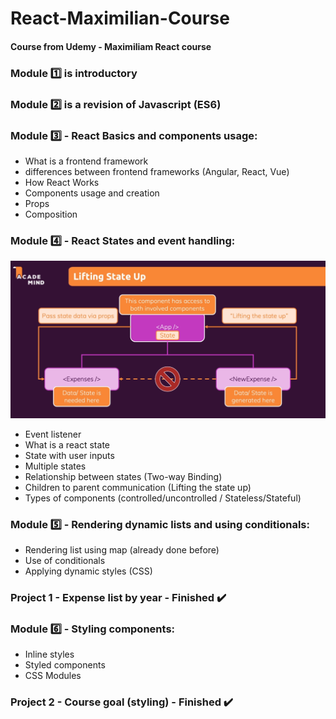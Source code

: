 # React-Maximilian-Course
#### Course from Udemy - Maximiliam React course

### Module :one: is introductory
### Module :two: is a revision of Javascript (ES6)

### Module :three: - React Basics and components usage:
- What is a frontend framework
- differences between frontend frameworks (Angular, React, Vue)
- How React Works
- Components usage and creation
- Props
- Composition

### Module :four: - React States and event handling:

![State Communication](Lifting-state-up.png)

- Event listener
- What is a react state
- State with user inputs
- Multiple states
- Relationship between states (Two-way Binding)
- Children to parent communication (Lifting the state up)
- Types of components (controlled/uncontrolled / Stateless/Stateful)


### Module :five: - Rendering dynamic lists and using conditionals:

- Rendering list using map (already done before)
- Use of conditionals
- Applying dynamic styles (CSS)

### Project 1 - Expense list by year - Finished :heavy_check_mark:

### Module :six: - Styling components:

- Inline styles
- Styled components
- CSS Modules


### Project 2 - Course goal (styling) - Finished :heavy_check_mark:
